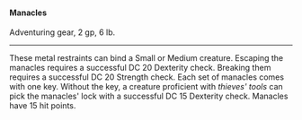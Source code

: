 #### Manacles

Adventuring gear, 2 gp, 6 lb.

---

These metal restraints can bind a Small or Medium creature. Escaping the manacles requires a successful DC 20 Dexterity check. Breaking them requires a successful DC 20 Strength check. Each set of manacles comes with one key. Without the key, a creature proficient with *thieves' tools* can pick the manacles' lock with a successful DC 15 Dexterity check. Manacles have 15 hit points.